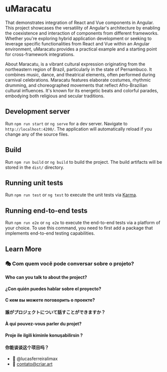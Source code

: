 # uMaracatu
That demonstrates integration of React and Vue components in Angular.
This project showcases the versatility of Angular's architecture by enabling the coexistence and interaction of components from different frameworks. Whether you're exploring hybrid application development or seeking to leverage specific functionalities from React and Vue within an Angular environment, uMaracatu provides a practical example and a starting point for cross-framework integrations.

About Maracatu, is a vibrant cultural expression originating from the northeastern region of Brazil, particularly in the state of Pernambuco. It combines music, dance, and theatrical elements, often performed during carnival celebrations. Maracatu features elaborate costumes, rhythmic drumming, and choreographed movements that reflect Afro-Brazilian cultural influences. It's known for its energetic beats and colorful parades, embodying both religious and secular traditions.

## Development server

Run `npm run start` or `ng serve` for a dev server. Navigate to `http://localhost:4200/`. The application will automatically reload if you change any of the source files.

## Build

Run `npm run build` or `ng build` to build the project. The build artifacts will be stored in the `dist/` directory.

## Running unit tests

Run `npm run test` or `ng test` to execute the unit tests via [Karma](https://karma-runner.github.io).

## Running end-to-end tests

Run `npm run e2e` or `ng e2e` to execute the end-to-end tests via a platform of your choice. To use this command, you need to first add a package that implements end-to-end testing capabilities.

## Learn More
### :performing_arts: Com quem você pode conversar sobre o projeto?
#### Who can you talk to about the project?
#### ¿Con quién puedes hablar sobre el proyecto?
#### С кем вы можете поговорить о проекте?
#### 誰がプロジェクトについて話すことができますか？
#### À qui pouvez-vous parler du projet?
#### Proje ile ilgili kiminle konuşabilirsin ?
#### 你能谈谈这个项目吗？

* :ghost: @lucasferreiralimax
* :email: contato@criar.art

